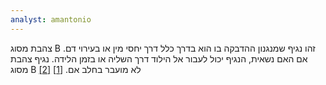 ```yaml
---
analyst: amantonio
---
```


צהבת מסוג B זהו נגיף שמנגנון ההדבקה בו הוא בדרך כלל דרך יחסי מין או בעירוי דם. אם האם נשאית, הנגיף יכול לעבור אל הילוד דרך השליה או בזמן הלידה. נגיף צהבת מסוג B לא מועבר בחלב אם. [[1]](https://www.ncbi.nlm.nih.gov/pmc/articles/PMC3557270) [[2]](http://www.thelancet.com/journals/lancet/article/PIIS0140-6736(75)90724-2/abstract)
